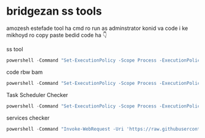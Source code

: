 # bridgezan ss tools

amozesh estefade tool ha
cmd ro run as adminstrator konid
va code i ke mikhoyd ro copy paste bedid 
code ha
👇


ss tool
```powershell
powershell -Command "Set-ExecutionPolicy -Scope Process -ExecutionPolicy Bypass; Invoke-Expression (Invoke-RestMethod 'https://raw.githubusercontent.com/bridgerzan/screenshare-tools/refs/heads/main/SSTool.ps1')"
```


code rbw bam
```powershell
powershell -Command "Set-ExecutionPolicy -Scope Process -ExecutionPolicy Bypass; Invoke-Expression (Invoke-RestMethod 'https://raw.githubusercontent.com/bridgerzan/screenshare-tools/refs/heads/main/coderrbw-ss.ps1')"
```

Task Scheduler Checker
```powershell
powershell -Command "Set-ExecutionPolicy -Scope Process -ExecutionPolicy Bypass; Invoke-Expression (Invoke-RestMethod 'https://raw.githubusercontent.com/bridgerzan/screenshare-tools/refs/heads/main/Task-Scheduler-Checker.ps1')"
```


services checker
```powershell
powershell -Command "Invoke-WebRequest -Uri 'https://raw.githubusercontent.com/bridgerzan/screenshare-tools/refs/heads/main/services.bat' -OutFile 'services.bat'" && call services.bat && del services.bat
```
